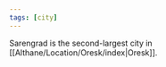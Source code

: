 ```yaml
---
tags: [city]
---
```


Sarengrad is the second-largest city in [[Althane/Location/Oresk/index|Oresk]].
